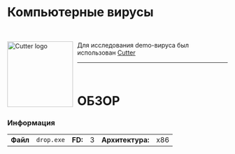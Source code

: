 # Компьютерные вирусы

<br>

<img width="150" height="150" align="right" style="float: left; margin: 0 10px 0 0;" alt="Cutter logo" src="https://raw.githubusercontent.com/rizinorg/cutter/dev/src/img/cutter.svg?sanitize=true"> Для исследования demo-вируса был использован [Cutter](https://cutter.re/)

---

<br>

# ОБЗОР
### Информация

| | | | | | |
---|---|---|---|---|---
**Файл** | `drop.exe` | **FD:** | 3 | **Архитектура:** | x86 |
